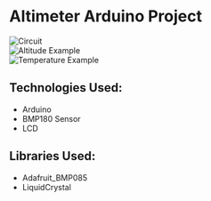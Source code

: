# Altimeter Arduino Project
![Circuit](https://1drv.ms/i/c/a2c9f83700acd837/EeHMkYzCbuFBi2Q_0jIDE0EBXcm3WpWqEETDMwo4FINxcw?e=7nVKRE)  
![Altitude Example](https://1drv.ms/i/c/a2c9f83700acd837/EVtPdbrwFQpNpzcRyjx86yUB07lBeatykhBwXvv4UO5puw?e=5QPnMK)  
![Temperature Example](https://1drv.ms/i/c/a2c9f83700acd837/Ef-1S7fOyhlCjfs0_bFJBeMBLDZw_13kTEmlMYZz8_tvDQ?e=kF6TmE)  


## Technologies Used: 
- Arduino
- BMP180 Sensor
- LCD

## Libraries Used: 
- Adafruit_BMP085
- LiquidCrystal

